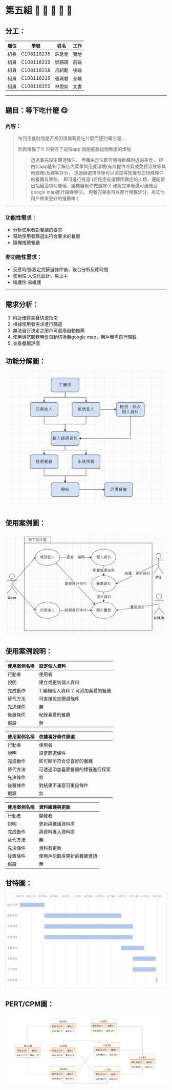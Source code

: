 # 第五組 🍕 🍝 🍲 🍛 🍜

## 分工：
| 職位 | 學號 | 姓名 | 工作 |
|:----:|:----:|:----:|:----:|
|組長 | C108118235 | 許琇喬 | 實地 |
|組員 | C108118219 | 鄧蘋珊 | 前端 |
|組員 | C108118218 | 呂紹勳 | 後端 |
|組員 | C108118216 | 張珮君 | 全端 |
|組員 | C108118250 | 林悅如 | 文書 |

***

## 題目：等下吃什麼 😋
### 內容：
>每到用餐時間是否都因煩惱著要吃什麼而感到痛苦呢...
>
>別再煩惱了!!!
>只要有了這個app 就能擺脫這個無謂的煩惱
>
>>透過事先設定篩選條件，
再藉由定位即可隨機推薦附近的美食，
經由此app能夠了解店內菜單與用餐環境(有無提供冷氣或免費涼飲等其他服務)及顧客評分，
透過篩選排序後可以清楚得知擁有您特殊條件的餐廳有哪些，
即可進行挑選
(若是患有選擇困難症的人類，還能使出抽籤這項功能哦，讓機器幫你做選擇:))
確認完畢後還可連結至google map進行路線導引，
用餐完畢後可以進行用餐評分，為其他用戶帶來更好的推薦唷:)

***
### 功能性需求：
* 分析使用者對餐廳的要求
* 幫助使用者篩選出符合要求的餐廳
* 隨機推薦餐廳
### 非功能性需求：
* 反應時間:設定完篩選條件後，後台分析反應時間
* 使用性:人性化設計，易上手
* 維護性:易維護
***
## 需求分析：
1. 附近優質美食快速指南
2. 根據使用者需求進行篩選
3. 無法自行決定之用戶可選用自動推薦
4. 使用導航服務時會自動切換至google map，用戶無需自行開啟
5. 查看餐廳評價

## 功能分解圖：
![fig](FDD.png "FDD")
## 使用案例圖：
![fig](usecase.png "usecase")
## 使用案例說明：

| 使用案例名稱 | 設定個人資料 |
|:------------|:-----|
|行動者        | 使用者 |
|說明          |建立或更新個人資料|
|完成動作      | 1.編輯個人資料 2.可添加喜愛的餐廳 |
|替代方法      | 可直接設定篩選條件 |
|先決條件      | 無 |
|後置條件      | 紀錄喜愛的餐廳 |
|假設          | 無 |

| 使用案例名稱 | 依據喜好條件篩選 |
|:------------|:-----|
|行動者        | 使用者 |
|說明          | 設定篩選條件 |
|完成動作      | 即可顯示符合您喜好的餐廳 |
|替代方法      | 可透過添加喜愛餐廳的標籤進行探索 |
|先決條件      | 無 |
|後置條件      | 對結果不滿意可重設條件 |
|假設          | 無 |

| 使用案例名稱 | 資料維護與更新 |
|:------------|:-----|
|行動者        | 開發者 |
|說明          | 更新與維護資料庫 |
|完成動作      | 將資料匯入資料庫 |
|替代方法      | 無 |
|先決條件      | 資料有更新 |
|後置條件      | 使用戶能取得更新的餐廳資訊 |
|假設          | 無 |

## 甘特圖：
![fig](gentt.png "gentt")
## PERT/CPM圖：
![fig](cpm.jpg "cpm")
